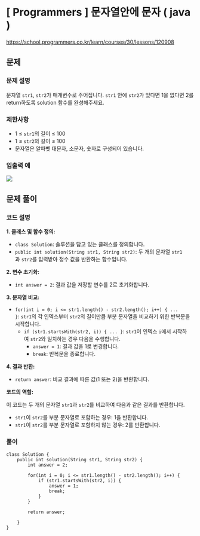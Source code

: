 # [ Programmers ] 문자열안에 문자 ( java )

https://school.programmers.co.kr/learn/courses/30/lessons/120908
## 문제 
### 문제 설명
문자열 `str1`, `str2`가 매개변수로 주어집니다. `str1` 안에 `str2`가 있다면 1을 없다면 2를 return하도록 solution 함수를 완성해주세요.

### 제한사항
- 1 ≤ `str1`의 길이 ≤ 100
- 1 ≤ `str2`의 길이 ≤ 100
- 문자열은 알파벳 대문자, 소문자, 숫자로 구성되어 있습니다.

### 입출력 예
![](https://i.imgur.com/PJqDZHM.png)


## 문제 풀이
### 코드 설명
**1. 클래스 및 함수 정의:**

- `class Solution`: 솔루션을 담고 있는 클래스를 정의합니다.
- `public int solution(String str1, String str2)`: 두 개의 문자열 `str1`과 `str2`를 입력받아 정수 값을 반환하는 함수입니다.

**2. 변수 초기화:**

- `int answer = 2`: 결과 값을 저장할 변수를 2로 초기화합니다.

**3. 문자열 비교:**

- `for(int i = 0; i <= str1.length() - str2.length(); i++) { ... }`: `str1`의 각 인덱스부터 `str2`의 길이만큼 부분 문자열을 비교하기 위한 반복문을 시작합니다.
    - `if (str1.startsWith(str2, i)) { ... }`: `str1`이 인덱스 `i`에서 시작하여 `str2`와 일치하는 경우 다음을 수행합니다.
        - `answer = 1`: 결과 값을 1로 변경합니다.
        - `break`: 반복문을 종료합니다.

**4. 결과 반환:**

- `return answer`: 비교 결과에 따른 값(1 또는 2)을 반환합니다.

**코드의 역할:**

이 코드는 두 개의 문자열 `str1`과 `str2`를 비교하여 다음과 같은 결과를 반환합니다.

- `str1`이 `str2`를 부분 문자열로 포함하는 경우: 1을 반환합니다.
- `str1`이 `str2`를 부분 문자열로 포함하지 않는 경우: 2를 반환합니다.

### 풀이

```
class Solution {
    public int solution(String str1, String str2) {
        int answer = 2;
        
        for(int i = 0; i <= str1.length() - str2.length(); i++) {
            if (str1.startsWith(str2, i)) {
                answer = 1;
                break;
            }
        }
        
        return answer;

    }
}
```
